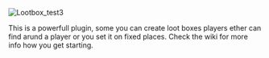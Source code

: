 

![Lootbox_test3](https://user-images.githubusercontent.com/16368286/176768744-1b314987-5037-4bcd-ae2f-5da9459d6a31.png)

This is a powerfull plugin, some you can create loot boxes players ether can find arund a player or you set it on fixed places. 
Check the wiki for more info how you get starting.
 
